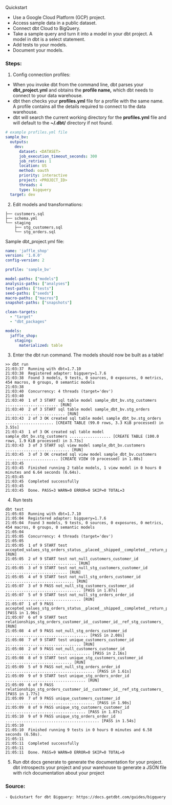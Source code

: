 Quickstart

 - Use a Google Cloud Platform (GCP) project.
 - Access sample data in a public dataset.
 - Connect dbt Cloud to BigQuery.
 - Take a sample query and turn it into a model in your dbt project. A model in dbt is a select statement.
 - Add tests to your models.
 - Document your models.

### Steps:

1. Config connection profiles:

 - When you invoke dbt from the command line, dbt parses your **dbt_project.yml** and obtains the **profile name,** which dbt needs to connect to your data warehouse.
 - dbt then checks your **profiles.yml** file for a profile with the same name. A profile contains all the details required to connect to the data warehouse.
 - dbt will search the current working directory for the **profiles.yml** file and will default to the **~/.dbt/** directory if not found.

```yaml
# example profiles.yml file
sample_bv:
  outputs:
    dev:
      dataset: <DATASET>
      job_execution_timeout_seconds: 300
      job_retries: 1
      location: US
      method: oauth
      priority: interactive
      project: <PROJECT_ID>
      threads: 4
      type: bigquery
  target: dev
```

2. Edit models and transformations: 

```ssh
├── customers.sql
├── schema.yml
└── staging
    ├── stg_customers.sql
    └── stg_orders.sql
```

Sample dbt_project.yml file:
```yaml
name: 'jaffle_shop'
version: '1.0.0'
config-version: 2

profile: 'sample_bv'

model-paths: ["models"]
analysis-paths: ["analyses"]
test-paths: ["tests"]
seed-paths: ["seeds"]
macro-paths: ["macros"]
snapshot-paths: ["snapshots"]

clean-targets:
  - "target"
  - "dbt_packages"

models:
  jaffle_shop:
    staging:
      materialized: table
```

3. Enter the dbt run command. The models should now be built as a table!

```ssh
>> dbt run 
21:03:37  Running with dbt=1.7.10
21:03:38  Registered adapter: bigquery=1.7.6
21:03:38  Found 3 models, 9 tests, 0 sources, 0 exposures, 0 metrics, 454 macros, 0 groups, 0 semantic models
21:03:38  
21:03:40  Concurrency: 4 threads (target='dev')
21:03:40  
21:03:40  1 of 3 START sql table model sample_dbt_bv.stg_customers ....................... [RUN]
21:03:40  2 of 3 START sql table model sample_dbt_bv.stg_orders .......................... [RUN]
21:03:43  2 of 3 OK created sql table model sample_dbt_bv.stg_orders ..................... [CREATE TABLE (99.0 rows, 3.3 KiB processed) in 3.55s]
21:03:43  1 of 3 OK created sql table model sample_dbt_bv.stg_customers .................. [CREATE TABLE (100.0 rows, 1.9 KiB processed) in 3.73s]
21:03:43  3 of 3 START sql view model sample_dbt_bv.customers ............................ [RUN]
21:03:45  3 of 3 OK created sql view model sample_dbt_bv.customers ....................... [CREATE VIEW (0 processed) in 1.08s]
21:03:45  
21:03:45  Finished running 2 table models, 1 view model in 0 hours 0 minutes and 6.64 seconds (6.64s).
21:03:45  
21:03:45  Completed successfully
21:03:45  
21:03:45  Done. PASS=3 WARN=0 ERROR=0 SKIP=0 TOTAL=3
```

4. Run tests

```ssh
dbt test
21:05:03  Running with dbt=1.7.10
21:05:04  Registered adapter: bigquery=1.7.6
21:05:04  Found 3 models, 9 tests, 0 sources, 0 exposures, 0 metrics, 454 macros, 0 groups, 0 semantic models
21:05:04  
21:05:05  Concurrency: 4 threads (target='dev')
21:05:05  
21:05:05  1 of 9 START test accepted_values_stg_orders_status__placed__shipped__completed__return_pending__returned  [RUN]
21:05:05  2 of 9 START test not_null_customers_customer_id ............................... [RUN]
21:05:05  3 of 9 START test not_null_stg_customers_customer_id ........................... [RUN]
21:05:05  4 of 9 START test not_null_stg_orders_customer_id .............................. [RUN]
21:05:07  3 of 9 PASS not_null_stg_customers_customer_id ................................. [PASS in 1.87s]
21:05:07  5 of 9 START test not_null_stg_orders_order_id ................................. [RUN]
21:05:07  1 of 9 PASS accepted_values_stg_orders_status__placed__shipped__completed__return_pending__returned  [PASS in 1.96s]
21:05:07  6 of 9 START test relationships_stg_orders_customer_id__customer_id__ref_stg_customers_  [RUN]
21:05:08  4 of 9 PASS not_null_stg_orders_customer_id .................................... [PASS in 2.08s]
21:05:08  7 of 9 START test unique_customers_customer_id ................................. [RUN]
21:05:08  2 of 9 PASS not_null_customers_customer_id ..................................... [PASS in 2.16s]
21:05:08  8 of 9 START test unique_stg_customers_customer_id ............................. [RUN]
21:05:09  5 of 9 PASS not_null_stg_orders_order_id ....................................... [PASS in 1.61s]
21:05:09  9 of 9 START test unique_stg_orders_order_id ................................... [RUN]
21:05:09  6 of 9 PASS relationships_stg_orders_customer_id__customer_id__ref_stg_customers_  [PASS in 1.77s]
21:05:09  7 of 9 PASS unique_customers_customer_id ....................................... [PASS in 1.90s]
21:05:09  8 of 9 PASS unique_stg_customers_customer_id ................................... [PASS in 1.87s]
21:05:10  9 of 9 PASS unique_stg_orders_order_id ......................................... [PASS in 1.54s]
21:05:10  
21:05:10  Finished running 9 tests in 0 hours 0 minutes and 6.58 seconds (6.58s).
21:05:11  
21:05:11  Completed successfully
21:05:11  
21:05:11  Done. PASS=9 WARN=0 ERROR=0 SKIP=0 TOTAL=9
```

5. Run dbt docs generate to generate the documentation for your project. dbt introspects your project and your warehouse to generate a JSON file with rich documentation about your project


### Source:
    - Quickstart for dbt Bigquery: https://docs.getdbt.com/guides/bigquery
